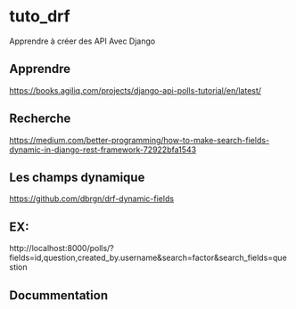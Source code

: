 # tuto_drf
Apprendre à créer des API Avec Django


## Apprendre

https://books.agiliq.com/projects/django-api-polls-tutorial/en/latest/


## Recherche

https://medium.com/better-programming/how-to-make-search-fields-dynamic-in-django-rest-framework-72922bfa1543


## Les champs dynamique

https://github.com/dbrgn/drf-dynamic-fields



## EX:

http://localhost:8000/polls/?fields=id,question,created_by.username&search=factor&search_fields=question

## Docummentation


